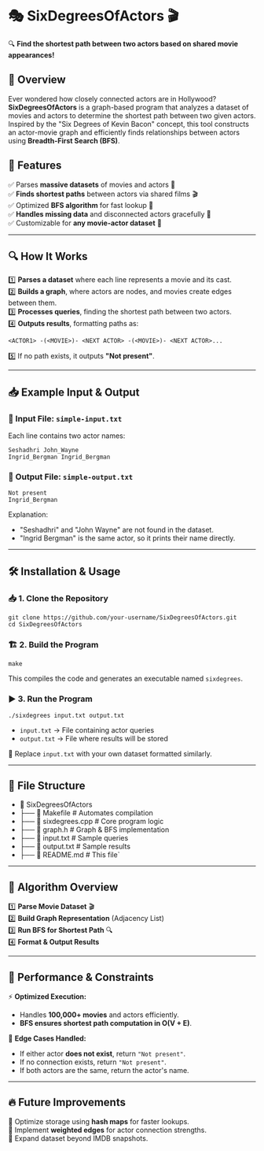 🎭 SixDegreesOfActors 🎬
========================

🔍 **Find the shortest path between two actors based on shared movie appearances!**

📌 Overview
-----------

Ever wondered how closely connected actors are in Hollywood? **SixDegreesOfActors** is a graph-based program that analyzes a dataset of movies and actors to determine the shortest path between two given actors. Inspired by the "Six Degrees of Kevin Bacon" concept, this tool constructs an actor-movie graph and efficiently finds relationships between actors using **Breadth-First Search (BFS)**.

🚀 Features
-----------

✅ Parses **massive datasets** of movies and actors 📁\
✅ **Finds shortest paths** between actors via shared films 🎬\
✅ Optimized **BFS algorithm** for fast lookup 🔎\
✅ **Handles missing data** and disconnected actors gracefully 🚫\
✅ Customizable for **any movie-actor dataset** 🎥

* * * * *

🔍 How It Works
---------------

1️⃣ **Parses a dataset** where each line represents a movie and its cast.\
2️⃣ **Builds a graph**, where actors are nodes, and movies create edges between them.\
3️⃣ **Processes queries**, finding the shortest path between two actors.\
4️⃣ **Outputs results**, formatting paths as:

`<ACTOR1> -(<MOVIE>)- <NEXT ACTOR> -(<MOVIE>)- <NEXT ACTOR>...`

5️⃣ If no path exists, it outputs **"Not present"**.

* * * * *

📥 Example Input & Output
-------------------------

### 📝 Input File: `simple-input.txt`

Each line contains two actor names:

`Seshadhri John_Wayne`  
`Ingrid_Bergman Ingrid_Bergman`

### 📄 Output File: `simple-output.txt`

`Not present`  
`Ingrid_Bergman`

Explanation:

-   "Seshadhri" and "John Wayne" are not found in the dataset.
-   "Ingrid Bergman" is the same actor, so it prints their name directly.

* * * * *

🛠 Installation & Usage
-----------------------

### 📥 1. Clone the Repository

`git clone https://github.com/your-username/SixDegreesOfActors.git`  
`cd SixDegreesOfActors`

### 🏗 2. Build the Program

`make`

This compiles the code and generates an executable named `sixdegrees`.

### ▶️ 3. Run the Program

`./sixdegrees input.txt output.txt`

-   `input.txt` → File containing actor queries
-   `output.txt` → File where results will be stored

🔹 Replace `input.txt` with your own dataset formatted similarly.

* * * * *

📂 File Structure
-----------------

- 📂 SixDegreesOfActors
- ├── 📄 Makefile          # Automates compilation
- ├── 📄 sixdegrees.cpp    # Core program logic
- ├── 📄 graph.h           # Graph & BFS implementation
- ├── 📄 input.txt         # Sample queries
- ├── 📄 output.txt        # Sample results
- ├── 📄 README.md         # This file`

* * * * *

🎯 Algorithm Overview
---------------------

1️⃣ **Parse Movie Dataset** 🎬\
2️⃣ **Build Graph Representation** (Adjacency List)\
3️⃣ **Run BFS for Shortest Path** 🔍\
4️⃣ **Format & Output Results**

* * * * *

🚀 Performance & Constraints
----------------------------

⚡ **Optimized Execution:**

-   Handles **100,000+ movies** and actors efficiently.
-   **BFS ensures shortest path computation in O(V + E)**.

📌 **Edge Cases Handled:**

-   If either actor **does not exist**, return `"Not present"`.
-   If no connection exists, return `"Not present"`.
-   If both actors are the same, return the actor's name.

* * * * *

🔥 Future Improvements
----------------------

🔹 Optimize storage using **hash maps** for faster lookups.\
🔹 Implement **weighted edges** for actor connection strengths.\
🔹 Expand dataset beyond IMDB snapshots.
